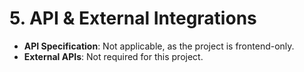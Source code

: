 # 5\. API & External Integrations

- **API Specification**: Not applicable, as the project is frontend-only.
- **External APIs**: Not required for this project.
